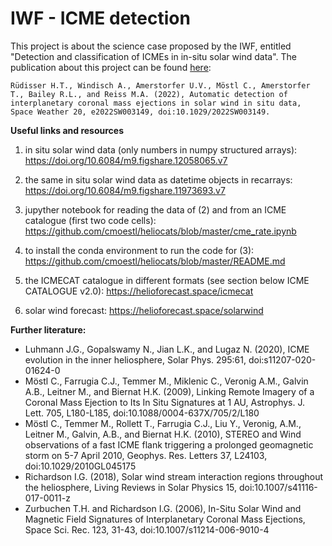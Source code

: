 # IWF - ICME detection

This project is about the science case proposed by the IWF, entitled "Detection and classification of ICMEs in in-situ solar wind data".
The publication about this project can be found [here](https://doi.org/10.1029/2022SW003149):

    Rüdisser H.T., Windisch A., Amerstorfer U.V., Möstl C., Amerstorfer T., Bailey R.L., and Reiss M.A. (2022), Automatic detection of interplanetary coronal mass ejections in solar wind in situ data, Space Weather 20, e2022SW003149, doi:10.1029/2022SW003149.


**Useful links and resources**

1. in situ solar wind data (only numbers in numpy structured arrays): https://doi.org/10.6084/m9.figshare.12058065.v7

2. the same in situ solar wind data as datetime objects in recarrays: https://doi.org/10.6084/m9.figshare.11973693.v7

3. jupyther notebook for reading the data of (2) and from an ICME catalogue (first two code cells): https://github.com/cmoestl/heliocats/blob/master/cme_rate.ipynb

4. to install the conda environment to run the code for (3): https://github.com/cmoestl/heliocats/blob/master/README.md 

5. the ICMECAT catalogue in different formats (see section below ICME CATALOGUE v2.0): https://helioforecast.space/icmecat

6. solar wind forecast: https://helioforecast.space/solarwind

**Further literature:**

*  Luhmann J.G., Gopalswamy N., Jian L.K., and Lugaz N. (2020), ICME evolution in the inner heliosphere, Solar Phys. 295:61, doi:s11207-020-01624-0 
*  Möstl C., Farrugia C.J., Temmer M., Miklenic C., Veronig A.M., Galvin A.B., Leitner M., and Biernat H.K. (2009), Linking Remote Imagery of a Coronal Mass Ejection to Its In Situ Signatures at 1 AU,
      Astrophys. J. Lett. 705, L180-L185, doi:10.1088/0004-637X/705/2/L180
*  Möstl C., Temmer M., Rollett T., Farrugia C.J., Liu Y., Veronig, A.M., Leitner M., Galvin, A.B., and Biernat H.K. (2010), STEREO and Wind observations of a fast ICME flank triggering a prolonged geomagnetic storm on 5-7 April 2010, Geophys. Res. Letters 37, L24103, doi:10.1029/2010GL045175
*  Richardson I.G. (2018), Solar wind stream interaction regions throughout the heliosphere, Living Reviews in Solar Physics 15, doi:10.1007/s41116-017-0011-z
*  Zurbuchen T.H. and Richardson I.G. (2006), In-Situ Solar Wind and Magnetic Field Signatures of Interplanetary Coronal Mass Ejections, Space Sci. Rec. 123, 31-43, doi:10.1007/s11214-006-9010-4
